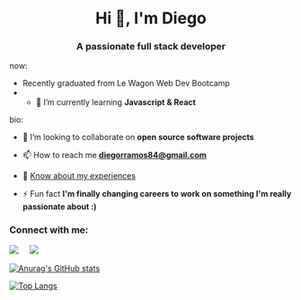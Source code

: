 <h1 align="center">Hi 👋, I'm Diego</h1>
<h3 align="center">A passionate full stack developer</h3>

now:
* Recently graduated from Le Wagon Web Dev Bootcamp
* * 🌱 I’m currently learning **Javascript & React**


bio:
* 👯 I’m looking to collaborate on **open source software projects**

* 📫 How to reach me **diegorramos84@gmail.com**

* 📄 [Know about my experiences](https://resume.io/r/lbWzFTT5O)

* ⚡ Fun fact **I'm finally changing careers to work on something I'm really passionate about :)**

<h3 align="left">Connect with me:</h3>
<p align="left">
<a target="_blank"href="https://linkedin.com/in/diegorramos84"><img src="https://img.shields.io/badge/linkedin-%230077B5.svg?&style=for-the-badge&logo=linkedin&logoColor=white" /></a>&nbsp;&nbsp;&nbsp;&nbsp;
<a href="mailto:diegorramos84i@gmail.com?subject=Hello%20Diego,%20From%20Github"><img src="https://img.shields.io/badge/gmail-%23D14836.svg?&style=for-the-badge&logo=gmail&logoColor=white" /></a>&nbsp;&nbsp;&nbsp;&nbsp;
</p>


[![Anurag's GitHub stats](https://github-readme-stats.vercel.app/api?username=diegorramos84&show_icons=true&count_private=true&theme=dracula&hide_border=true)](https://github.com/diegorramos84)


[![Top Langs](https://github-readme-stats.vercel.app/api/top-langs/?username=diegorramos84&layout=compact&theme=dracula&hide_border=true)](https://github.com/diegorramos84)
